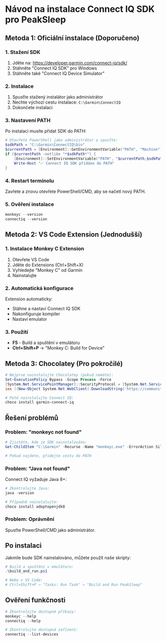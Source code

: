 # Návod na instalace Connect IQ SDK pro PeakSleep

## Metoda 1: Oficiální instalace (Doporučeno)

### 1. Stažení SDK
1. Jděte na: https://developer.garmin.com/connect-iq/sdk/
2. Stáhněte "Connect IQ SDK" pro Windows
3. Stáhněte také "Connect IQ Device Simulator"

### 2. Instalace
1. Spusťte stažený instalátor jako administrátor
2. Nechte výchozí cestu instalace: `C:\Garmin\ConnectIQ`
3. Dokončete instalaci

### 3. Nastavení PATH
Po instalaci musíte přidat SDK do PATH:

```powershell
# Otevřete PowerShell jako administrátor a spusťte:
$sdkPath = "C:\Garmin\ConnectIQ\bin"
$currentPath = [Environment]::GetEnvironmentVariable("PATH", "Machine")
if ($currentPath -notlike "*$sdkPath*") {
    [Environment]::SetEnvironmentVariable("PATH", "$currentPath;$sdkPath", "Machine")
    Write-Host "✅ Connect IQ SDK přidáno do PATH"
}
```

### 4. Restart terminolu
Zavřete a znovu otevřete PowerShell/CMD, aby se načetl nový PATH.

### 5. Ověření instalace
```powershell
monkeyc --version
connectiq --version
```

## Metoda 2: VS Code Extension (Jednodušší)

### 1. Instalace Monkey C Extension
1. Otevřete VS Code
2. Jděte do Extensions (Ctrl+Shift+X)
3. Vyhledejte "Monkey C" od Garmin
4. Nainstalujte

### 2. Automatická konfigurace
Extension automaticky:
- Stáhne a nastaví Connect IQ SDK
- Nakonfiguruje kompiler
- Nastaví emulator

### 3. Použití
- **F5** - Build a spuštění v emulátoru
- **Ctrl+Shift+P** → "Monkey C: Build for Device"

## Metoda 3: Chocolatey (Pro pokročilé)

```powershell
# Nejprve nainstalujte Chocolatey (pokud nemáte):
Set-ExecutionPolicy Bypass -Scope Process -Force
[System.Net.ServicePointManager]::SecurityProtocol = [System.Net.ServicePointManager]::SecurityProtocol -bor 3072
iex ((New-Object System.Net.WebClient).DownloadString('https://community.chocolatey.org/install.ps1'))

# Poté nainstalujte Connect IQ:
choco install garmin-connect-iq
```

## Řešení problémů

### Problem: "monkeyc not found"
```powershell
# Zjistěte, kde je SDK nainstalováno:
Get-ChildItem "C:\Garmin" -Recurse -Name "monkeyc.exe" -ErrorAction SilentlyContinue

# Pokud najdete, přidejte cestu do PATH

```

### Problem: "Java not found"
Connect IQ vyžaduje Java 8+:
```powershell
# Zkontrolujte Java:
java -version

# Případně nainstalujte:
choco install adoptopenjdk8
```

### Problem: Oprávnění
Spusťte PowerShell/CMD jako administrátor.

## Po instalaci

Jakmile bude SDK nainstalováno, můžete použít naše skripty:

```powershell
# Build a spuštění v emulátoru:
.\build_and_run.ps1

# Nebo v VS Code:
# Ctrl+Shift+P → "Tasks: Run Task" → "Build and Run PeakSleep"
```

## Ověření funkčnosti

```powershell
# Zkontrolujte dostupné příkazy:
monkeyc --help
connectiq --help

# Zkontrolujte dostupná zařízení:
connectiq --list-devices
``` 